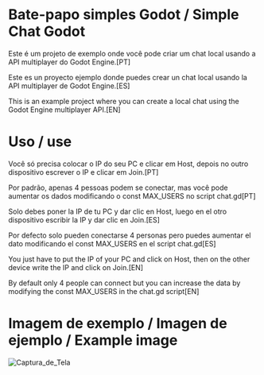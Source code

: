 # Bate-papo simples Godot / Simple Chat Godot

Este é um projeto de exemplo onde você pode criar um chat local usando a API multiplayer do Godot Engine.[PT]

Este es un proyecto ejemplo donde puedes crear un chat local usando la API multiplayer de Godot Engine.[ES]

This is an example project where you can create a local chat using the Godot Engine multiplayer API.[EN]

# Uso / use

Você só precisa colocar o IP do seu PC e clicar em Host, depois no outro dispositivo escrever o IP e clicar em Join.[PT]

Por padrão, apenas 4 pessoas podem se conectar, mas você pode aumentar os dados modificando o const MAX_USERS no script chat.gd[PT]


Solo debes poner la IP de tu PC y dar clic en Host, luego en el otro dispositivo escribir la IP y dar clic en Join.[ES]

Por defecto solo pueden conectarse 4 personas pero puedes aumentar el dato modificando el const MAX_USERS en el script chat.gd[ES]


You just have to put the IP of your PC and click on Host, then on the other device write the IP and click on Join.[EN]

By default only 4 people can connect but you can increase the data by modifying the const MAX_USERS in the chat.gd script[EN]

# Imagem de exemplo / Imagen de ejemplo / Example image
![Captura_de_Tela](https://user-images.githubusercontent.com/19380442/162632478-22a40179-9acf-43cf-8ce6-38a7afd0f9a9.png)
